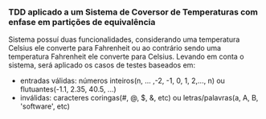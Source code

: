 ### TDD aplicado a um Sistema de Coversor de Temperaturas com enfase em partições de equivalência
Sistema possuí duas funcionalidades, considerando uma temperatura Celsius ele converte para Fahrenheit
ou ao contrário sendo uma temperatura Fahrenheit ele converte para Celsius. 
Levando em conta o sistema, será aplicado os casos de testes baseados em:
 - entradas válidas: números inteiros(n, ... ,-2, -1, 0, 1, 2,..., n) ou flutuantes(-1.1, 2.35, 40.5, ...)
 - inválidas: caracteres coringas(#, @, $, &, etc) ou letras/palavras(a, A, B, 'software', etc)
